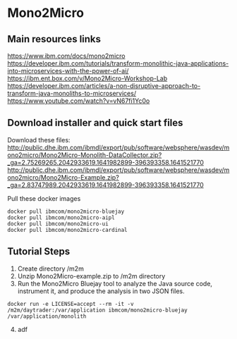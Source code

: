 # Mono2Micro  
  
  ## Main resources links
  https://www.ibm.com/docs/mono2micro  
  https://developer.ibm.com/tutorials/transform-monolithic-java-applications-into-microservices-with-the-power-of-ai/  
  https://ibm.ent.box.com/v/Mono2Micro-Workshop-Lab  
  https://developer.ibm.com/articles/a-non-disruptive-approach-to-transform-java-monoliths-to-microservices/  
  https://www.youtube.com/watch?v=vN67fi1Yc0o  
  
  
  ## Download installer and quick start files
  
  Download these files:  
  http://public.dhe.ibm.com/ibmdl/export/pub/software/websphere/wasdev/mono2micro/Mono2Micro-Monolith-DataCollector.zip?_ga=2.75269265.2042933619.1641982899-396393358.1641521770
  http://public.dhe.ibm.com/ibmdl/export/pub/software/websphere/wasdev/mono2micro/Mono2Micro-Example.zip?_ga=2.83747989.2042933619.1641982899-396393358.1641521770
  
  Pull these docker images
  ```
  docker pull ibmcom/mono2micro-bluejay
  docker pull ibmcom/mono2micro-aipl
  docker pull ibmcom/mono2micro-ui
  docker pull ibmcom/mono2micro-cardinal
  ```
  ## Tutorial Steps
  
  1. Create directory /m2m
  2. Unzip Mono2Micro-example.zip to /m2m directory
  3. Run the Mono2Micro Bluejay tool to analyze the Java source code, instrument it, and produce the analysis in two JSON files. 
  ```
  docker run -e LICENSE=accept --rm -it -v /m2m/daytrader:/var/application ibmcom/mono2micro-bluejay /var/application/monolith
  ```
  4. adf

  
  
  
  
  
